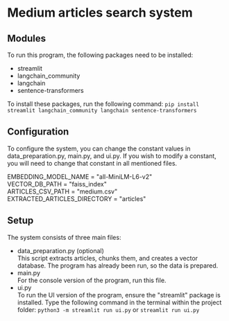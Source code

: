 # Medium articles search system

## Modules
To run this program, the following packages need to be installed:
- streamlit
- langchain_community
- langchain
- sentence-transformers

To install these packages, run the following command: `pip install streamlit langchain_community langchain sentence-transformers`




## Configuration
To configure the system, you can change the constant values in data_preparation.py, main.py, and ui.py. If you wish to modify a constant, you will need to change that constant in all mentioned files.

EMBEDDING_MODEL_NAME = "all-MiniLM-L6-v2"  
VECTOR_DB_PATH = "faiss_index"  
ARTICLES_CSV_PATH = "medium.csv"  
EXTRACTED_ARTICLES_DIRECTORY = "articles"

## Setup
The system consists of three main files:
-  data_preparation.py (optional)  
    This script extracts articles, chunks them, and creates a vector database. The program has already been run, so the data is prepared.
-  main.py  
For the console version of the program, run this file.
-  ui.py  
To run the UI version of the program, ensure the "streamlit" package is installed. Type the following command in the terminal within the project folder: `python3 -m streamlit run ui.py` or  `streamlit run ui.py`
